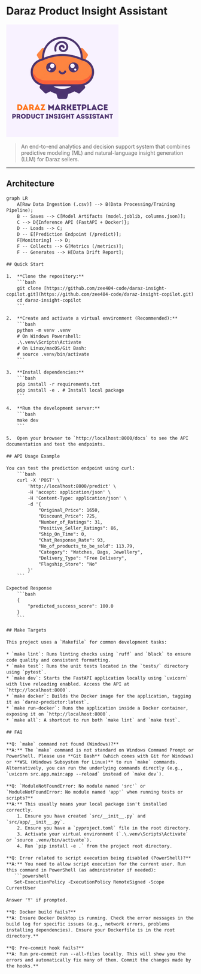 # Daraz Product Insight Assistant

<img src="assets/logo.png" alt="Project Logo" width="300">

> An end-to-end analytics and decision support system that combines predictive modeling (ML) and natural-language insight generation (LLM) for Daraz sellers.

---

## Architecture

```mermaid
graph LR
    A[Raw Data Ingestion (.csv)] --> B(Data Processing/Training Pipeline);
    B -- Saves --> C[Model Artifacts (model.joblib, columns.json)];
    C --> D{Inference API (FastAPI + Docker)};
    D -- Loads --> C;
    D -- E[Prediction Endpoint (/predict)];
    F[Monitoring] --> D;
    F -- Collects --> G[Metrics (/metrics)];
    F -- Generates --> H[Data Drift Report];

## Quick Start

1.  **Clone the repository:**
    ```bash
    git clone [https://github.com/zee404-code/daraz-insight-copilot.git](https://github.com/zee404-code/daraz-insight-copilot.git)
    cd daraz-insight-copilot
    ```

2.  **Create and activate a virtual environment (Recommended):**
    ```bash
    python -m venv .venv
    # On Windows Powershell:
    .\.venv\Scripts\Activate
    # On Linux/macOS/Git Bash:
    # source .venv/bin/activate
    ```

3.  **Install dependencies:**
    ```bash
    pip install -r requirements.txt
    pip install -e . # Install local package
    ```

4.  **Run the development server:**
    ```bash
    make dev
    ```

5.  Open your browser to `http://localhost:8000/docs` to see the API documentation and test the endpoints.

## API Usage Example

You can test the prediction endpoint using curl:
    ```bash
    curl -X 'POST' \
        'http://localhost:8000/predict' \
        -H 'accept: application/json' \
        -H 'Content-Type: application/json' \
        -d '{
            "Original_Price": 1650,
            "Discount_Price": 725,
            "Number_of_Ratings": 31,
            "Positive_Seller_Ratings": 86,
            "Ship_On_Time": 0,
            "Chat_Response_Rate": 93,
            "No_of_products_to_be_sold": 113.79,
            "Category": "Watches, Bags, Jewellery",
            "Delivery_Type": "Free Delivery",
            "Flagship_Store": "No"
        }'
    ```

Expected Response
    ```bash
    {
        "predicted_success_score": 100.0
    }
    ```

## Make Targets

This project uses a `Makefile` for common development tasks:

* `make lint`: Runs linting checks using `ruff` and `black` to ensure code quality and consistent formatting.
* `make test`: Runs the unit tests located in the `tests/` directory using `pytest`.
* `make dev`: Starts the FastAPI application locally using `uvicorn` with live reloading enabled. Access the API at `http://localhost:8000`.
* `make docker`: Builds the Docker image for the application, tagging it as `daraz-predictor:latest`.
* `make run-docker`: Runs the application inside a Docker container, exposing it on `http://localhost:8000`.
* `make all`: A shortcut to run both `make lint` and `make test`.

## FAQ

**Q: `make` command not found (Windows)?**
**A:** The `make` command is not standard on Windows Command Prompt or PowerShell. Please use **Git Bash** (which comes with Git for Windows) or **WSL (Windows Subsystem for Linux)** to run `make` commands. Alternatively, you can run the underlying commands directly (e.g., `uvicorn src.app.main:app --reload` instead of `make dev`).

**Q: `ModuleNotFoundError: No module named 'src'` or `ModuleNotFoundError: No module named 'app'` when running tests or scripts?**
**A:** This usually means your local package isn't installed correctly.
    1. Ensure you have created `src/__init__.py` and `src/app/__init__.py`.
    2. Ensure you have a `pyproject.toml` file in the root directory.
    3. Activate your virtual environment (`.\.venv\Scripts\Activate` or `source .venv/bin/activate`).
    4. Run `pip install -e .` from the project root directory.

**Q: Error related to script execution being disabled (PowerShell)?**
**A:** You need to allow script execution for the current user. Run this command in PowerShell (as administrator if needed):
   ```powershell
   Set-ExecutionPolicy -ExecutionPolicy RemoteSigned -Scope CurrentUser

Answer 'Y' if prompted.

**Q: Docker build fails?**
**A: Ensure Docker Desktop is running. Check the error messages in the build log for specific issues (e.g., network errors, problems installing dependencies). Ensure your Dockerfile is in the root directory.**

**Q: Pre-commit hook fails?**
**A: Run pre-commit run --all-files locally. This will show you the errors and automatically fix many of them. Commit the changes made by the hooks.**
